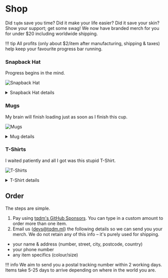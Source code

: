 # Shop

Did `tqdm` save you time? Did it make your life easier? Did it save your skin?
Show your support; get some swag! We now have branded merch for you for under $20 including worldwide shipping.

!!! tip
    All profits (only about $2/item after manufacturing, shipping & taxes) help keep your favourite progress bar running.

### Snapback Hat

Progress begins in the mind.

![Snapback Hat](https://img.tqdm.ml/snapback-hat.jpg)

<details><summary>Snapback Hat details</summary>

Classic Snapback with a traditional structured fit and flat visor made from a premium wool blend.

<ul class="thumbs">
<li>80% acrylic, 20% wool</li>
<li>Green Camo is 60% cotton, 40% polyester</li>
<li>Structured, 6-panel, high-profile</li>
<li>Embroidered `tqdm` logo</li>
<li>6 embroidered eyelets</li>
<li>Plastic snap closure</li>
<li>Green undervisor</li>
<li>Head circumference: 21⅝"–23⅝" (54.9cm–60cm)</li>
</ul>

<h3 id="snapback-hat-colours">Colours</h3>

<ul class="thumbs">
<li><img src="https://img.tqdm.ml/snapback-black.jpg"/>Black</li>
<li><img src="https://img.tqdm.ml/snapback-black-neon-pink.jpg"/>Black/Neon pink</li>
<li><img src="https://img.tqdm.ml/snapback-black-red.jpg"/>Black/Red</li>
<li><img src="https://img.tqdm.ml/snapback-black-silver.jpg"/>Black/Silver</li>
<li><img src="https://img.tqdm.ml/snapback-black-teal.jpg"/>Black/Teal</li>
<li><img src="https://img.tqdm.ml/snapback-dark-grey.jpg"/>Dark Grey</li>
<li><img src="https://img.tqdm.ml/snapback-green-camo.jpg"/>Green Camo</li>
<li><img src="https://img.tqdm.ml/snapback-heather-grey-navy.jpg"/>Heather Grey/Navy</li>
<li><img src="https://img.tqdm.ml/snapback-heather-grey-red.jpg"/>Heather Grey/Red</li>
<li><img src="https://img.tqdm.ml/snapback-natural-black.jpg"/>Natural/Black</li>
</ul>

</details>

### Mugs

My brain will finish loading just as soon as I finish this cup.

![Mugs](https://img.tqdm.ml/mug.jpg)

<details><summary>Mug details</summary>

<ul class="thumbs">
<li>Ceramic</li>
<li>Dishwasher and microwave safe</li>
</ul>

<h3 id="mugs-sizes">Sizes</h3>

<ul class="thumbs">
<li><img src="https://img.tqdm.ml/mug-11oz-left.jpg"/> <img src="https://img.tqdm.ml/mug-11oz-right.jpg"/> 11oz (315ml) mug dimensions: 3.85" (9.8cm) in height, 3.35" (8.5cm) in diameter</li>
<li><img src="https://img.tqdm.ml/mug-15oz-left.jpg"/> <img src="https://img.tqdm.ml/mug-15oz-right.jpg"/> 15oz (425ml) mug dimensions: 4.7" (12cm) in height, 3.35" (8.5cm) in diameter</li>
</ul>

</details>

### T-Shirts

I waited patiently and all I got was this stupid T-Shirt.

![T-Shirts](https://img.tqdm.ml/t-shirt.jpg)

<details><summary>T-Shirt details</summary>

Gildan softstyle t-shirt made of durable cotton fabric with double-stitched bottom hem and sleeves.

<ul class="thumbs">
<li>Solid colors are 100% ring-spun cotton</li>
<li>Sport Grey is 90% ring-spun cotton, 10% polyester</li>
<li>Dark Heather is 65% polyester, 35% cotton</li>
<li>Fabric weight: 4.5 oz/yd² (153 g/m²)</li>
<li>Pre-shrunk for extra durability</li>
<li>Regular fit</li>
<li>Tubular construction</li>
<li>Shoulder-to-shoulder taping</li>
<li>Quarter-turned to avoid crease down the centre</li>
</ul>

<h3 id="t-shirts-colours">Colours</h3>

<ul class="thumbs">
<li><img src="https://img.tqdm.ml/t-shirt-black.jpg"/>Black</li>
<li><img src="https://img.tqdm.ml/t-shirt-dark-heather.jpg"/>Dark Heather</li>
<li><img src="https://img.tqdm.ml/t-shirt-navy.jpg"/>Navy</li>
<li><img src="https://img.tqdm.ml/t-shirt-sport-grey.jpg"/>Sport Grey</li>
<li><img src="https://img.tqdm.ml/t-shirt-white.jpg"/>White</li>
</ul>

<h3 id="t-shirts-sizes">Sizes</h3>

<table>
<tr><td></td><th>S</th><th>M</th><th>L</th><th>XL</th><th>XXL</th><th>XXXL</th></tr>
<tr><td>Length (Worldwide) (inches)</td><td>28</td><td>29 ¼</td><td>30 ¼</td><td>31 ¼</td><td>32 ½</td><td>33 ½</td></tr>
<tr><td>Width (Worldwide) (inches)</td><td>18</td><td>20</td><td>22</td><td>24</td><td>26</td><td>28</td></tr>
<tr><td>Length (East Asia) (inches)</td><td>26 ⅜</td><td>27 ½</td><td>28 ¾</td><td>29 ½</td><td>30 ¼</td></tr>
<tr><td>Width (East Asia) (inches)</td><td>18 ½</td><td>19 ¾</td><td>20 ⅞</td><td>22</td><td>23 ¼</td></tr>
</table>

If you need something larger than XL, please email us in advance to ask about availability!

</details>

## Order

The steps are simple.

1. Pay using [tqdm's GitHub Sponsors](https://github.com/sponsors/tqdm?frequency=one-time). You can type in a custom amount to order more than one item.
2. Email us (<devs@tqdm.ml>) the following details so we can send you your merch. We do not retain any of this info – it's purely used for shipping.

<!-- info -->

- your name & address (number, street, city, postcode, country)
- your phone number
- any item specifics (colour/size)

!!! info
    We aim to send you a postal tracking number within 2 working days. Items take 5-25 days to arrive depending on where in the world you are.
